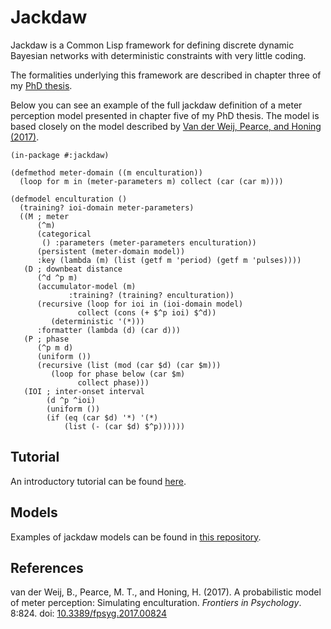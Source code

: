 # Jackdaw

Jackdaw is a Common Lisp framework for defining discrete dynamic Bayesian networks with deterministic constraints with very little coding.

The formalities underlying this framework are described in chapter three of my [PhD thesis](https://dare.uva.nl/search?identifier=dd3e25aa-6006-486e-afcf-c0692e0afacd).

Below you can see an example of the full jackdaw definition of a meter perception model presented in chapter five of my PhD thesis.
The model is based closely on the model described by [Van der Weij, Pearce, and Honing (2017)](#vdweij2017).

```common-lisp
(in-package #:jackdaw)

(defmethod meter-domain ((m enculturation))
  (loop for m in (meter-parameters m) collect (car (car m))))

(defmodel enculturation ()
  (training? ioi-domain meter-parameters) 
  ((M ; meter
      (^m)
      (categorical
       () :parameters (meter-parameters enculturation))
      (persistent (meter-domain model))
      :key (lambda (m) (list (getf m 'period) (getf m 'pulses))))
   (D ; downbeat distance
      (^d ^p m)
      (accumulator-model (m)
			 :training? (training? enculturation))
      (recursive (loop for ioi in (ioi-domain model)
		       collect (cons (+ $^p ioi) $^d))
		 (deterministic '(*)))
      :formatter (lambda (d) (car d)))
   (P ; phase
      (^p m d)
      (uniform ())
      (recursive (list (mod (car $d) (car $m)))
		 (loop for phase below (car $m)
		       collect phase)))
   (IOI ; inter-onset interval
        (d ^p ^ioi)
        (uniform ())
	    (if (eq (car $d) '*) '(*)
	        (list (- (car $d) $^p))))))
```

## Tutorial

An introductory tutorial can be found [here](https://github.com/experiencedlisteners/jackdaw-tutorial).

## Models

Examples of jackdaw models can be found in [this repository](https://github.com/experiencedlisteners/jackdaw-models).

## References

<a id="vdweij2017">van der Weij, B., Pearce, M. T., and Honing, H. (2017). A probabilistic model of meter perception: Simulating enculturation. *Frontiers in Psychology*. 8:824. doi: [10.3389/fpsyg.2017.00824](https://dx.doi.org/10.3389/fpsyg.2017.00824)
